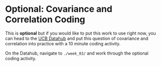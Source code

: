 # Optional: Covariance and Correlation Coding 

This is **optional** but if you would like to put this work to use right now, you can head to the [UCB Datahub](http://datahub.berkeley.edu/user/redirect/rstudio/) and put this question of covariance and correlation into practice with a 10 minute coding activity. 

On the Datahub, navigate to `./week_03/` and work through the optional coding activity. 

